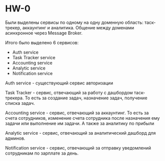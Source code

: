 # HW-0

Были выделены сервисы по одному на одну доменную область: таск-трекер, аккаунтинг и аналитика.
Общение между доменами асинхронное через Message Broker.

Итого было выделено 6 сервисов:
- Auth service
- Task Tracker service
- Accounting service
- Analytic service
- Notification service

Auth service - существующий сервис авторизации

Task Tracker - сервис, отвечающий за работу с дашбордом таск-трекера. 
То есть за создание задач, назначение задач, получение списка задач.

Accounting service - сервис, отвечающий за аккаунтинг.
То есть за счета сотрудников, изменение счета сотрудника после назначения ему задачи или выполнение им задачи.
А также за аналитику по прибыли

Analytic service - сервис, отвечающий за аналитический дашборд для админов.

Notification service - сервис, отвечающий за отправку уведомлений сотрудникам по зарплате за день.
